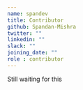 ```yaml
---
name: spandev
title: Contributor
github: Spandan-Mishra
twitter: ""
linkedin: ""
slack: ""
joining_date: ""
role : contributor
---
```


Still waiting for this
